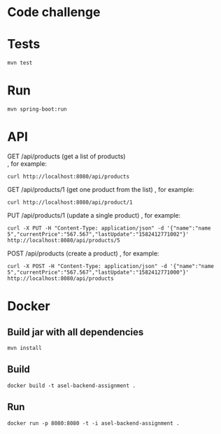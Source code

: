 Code challenge
==============

# Tests
`mvn test`

# Run
`mvn spring-boot:run`

# API

GET /api/products (get a list of products) 		
, for example:		
```
curl http://localhost:8080/api/products   
``` 
GET /api/products/1 (get one product from the list)
, for example:		
```
curl http://localhost:8080/api/product/1
```
PUT /api/products/1 (update a single product)
, for example:		
```
curl -X PUT -H "Content-Type: application/json" -d '{"name":"name 5","currentPrice":"567.567","lastUpdate":"1582412771002"}' http://localhost:8080/api/products/5
```
POST /api/products (create a product)
, for example:		
```
curl -X POST -H "Content-Type: application/json" -d '{"name":"name 5","currentPrice":"567.567","lastUpdate":"1582412771000"}' http://localhost:8080/api/products
```

# Docker

## Build jar with all dependencies
```
mvn install
```

## Build
```
docker build -t asel-backend-assignment .
```

## Run
```
docker run -p 8080:8080 -t -i asel-backend-assignment .
```	